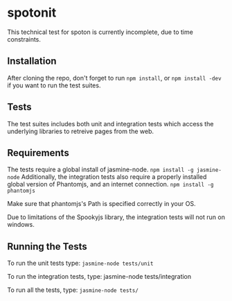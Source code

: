 spotonit
========

This technical test for spoton is currently incomplete, due to time constraints.

Installation
------------

After cloning the repo, don't forget to run `npm install`, or `npm install -dev` if you want to run the test suites.

Tests
-----

The test suites includes both unit and integration tests which access the underlying libraries to retreive pages from the web. 

Requirements
------------

The tests require a global install of jasmine-node.
`npm install -g jasmine-node`
Additionally, the integration tests also require a properly installed global version of Phantomjs, and an internet connection.
`npm install -g phantomjs`

Make sure that phantomjs's Path is specified correctly in your OS.

Due to limitations of the Spookyjs library, the integration tests will not run on windows. 

Running the Tests
-----------------
To run the unit tests type:
`jasmine-node tests/unit`

To run the integration tests, type:
jasmine-node tests/integration

To run all the tests, type:
`jasmine-node tests/`
